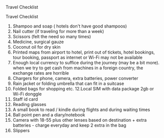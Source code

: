 Travel Checklist

Travel Checklist

1. Shampoo and soap ( hotels don't have good shampoos)
2. Nail cutter (if traveling for more than a week)
3. Scissors (felt the need so many times)
4. Medicine, surgical gauze
5. Coconut oil for dry skin
6. Printed maps from airport to hotel, print out of tickets, hotel bookings, tour booking, passport as internet or Wi-Fi may not be available
7. Enough local currency to suffice during the journey (may be a bit more). when we try to get cash from machines in a foreign country, the exchange rates are horrible
8. Chargers for phone, camera, extra batteries, power converter
9. Rain jacket or folding umbrella that can fit in a suitcase
10. Folded bags for shopping etc. 
12.Local SIM with data package 2gb or Wi-Fi donggle
13. Staff id card 
14. Reading glasses
15. A small book to read / kindle during flights and during waiting times
16. Ball point pen and a diary/notebook
17. Camera with 18-55 plus other lenses based on destination + extra batteries - charge everyday and keep 2 extra in the bag
18. Slippers